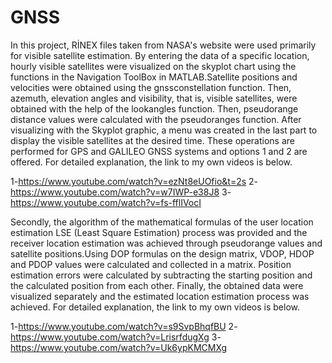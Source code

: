 # GNSS
In this project, RİNEX files taken from NASA's website were used primarily for visible satellite estimation. By entering the data of a specific location, hourly visible satellites were visualized on the skyplot chart using the functions in the Navigation ToolBox in MATLAB.Satellite positions and velocities were obtained using the gnssconstellation function. Then, azemuth, elevation angles and visibility, that is, visible satellites, were obtained with the help of the lookangles function. Then, pseudorange distance values were calculated with the pseudoranges function. After visualizing with the Skyplot graphic, a menu was created in the last part to display the visible satellites at the desired time. These operations are performed for GPS and GALILEO GNSS systems and options 1 and 2 are offered. For detailed explanation, the link to my own videos is below.

1-https://www.youtube.com/watch?v=ezNt8eUOfio&t=2s
2-https://www.youtube.com/watch?v=w7IWP-e38J8
3-https://www.youtube.com/watch?v=fs-fflIVocI

Secondly, the algorithm of the mathematical formulas of the user location estimation LSE (Least Square Estimation) process was provided and the receiver location estimation was achieved through pseudorange values and satellite positions.Using DOP formulas on the design matrix, VDOP, HDOP and PDOP values were calculated and collected in a matrix. Position estimation errors were calculated by subtracting the starting position and the calculated position from each other. Finally, the obtained data were visualized separately and the estimated location estimation process was achieved. For detailed explanation, the link to my own videos is below.

1-https://www.youtube.com/watch?v=s9SvpBhqfBU
2-https://www.youtube.com/watch?v=LrisrfdugXg
3-https://www.youtube.com/watch?v=Uk6ypKMCMXg




